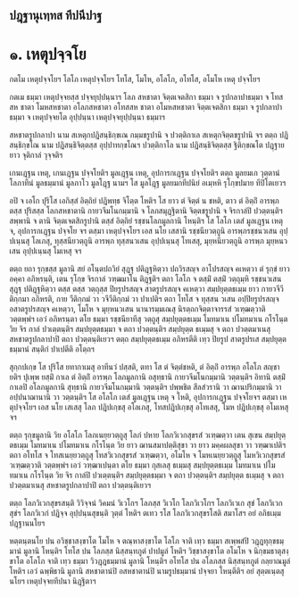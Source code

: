 <h2>ปฎฺฐานุเทฺทส ทีปนีปาฐ</h2>
<h1>๑. เหตุปจฺจโย</h1>
<p>กตโม  เหตุปจฺจโยฯ โลโภ เหตุปจฺจโยฯ โทโส, โมโห, อโลโภ, อโทโส, อโมโห เหตุ ปจฺจโยฯ</p>


<p>กตเม ธมฺมา เหตุปจฺจยสฺส ปจฺจยุปฺปนฺนาฯ โลภ สหชาตา จิตฺตเจตสิกา ธมฺมา จ รูปกลาปาธมฺมา จ โทสสห ชาตา โมหสหชาตา อโลภสหชาตา อโทสสห ชาตา อโมหสหชาตา จิตฺตเจตสิกา ธมฺมา จ รูปกลาปา ธมฺมา จ เหตุปจฺจยโต อุปฺปนฺนา เหตุปจฺจยุปฺปนฺนา ธมฺมาฯ</p>


<p>สหชาตรูปกลาปา นาม สเหตุกปฎิสนฺธิกฺขเณ กมฺมชรูปานิ จ ปวตฺติกาเล สเหตุกจิตฺตชรูปานิ จฯ ตตฺถ ปฎิสนฺธิกฺขโณ นาม ปฎิสนฺธิจิตฺตสฺส อุปฺปาทกฺขโณฯ ปวตฺติกาโล นาม ปฎิสนฺธิจิตฺตสฺส ฐิติกฺขณโต ปฎฺฐาย ยาว จุติกาลํ วุจฺจติฯ</p>


<p>เกนเฎฺฐน เหตุ, เกนเฎฺฐน ปจฺจโยติฯ มูลเฎฺฐน เหตุ, อุปการกเฎฺฐน ปจฺจโยติฯ ตตฺถ มูลยมเก วุตฺตานํ โลภาทีนํ มูลธมฺมานํ มูลภาโว มูลโฎฺฐ นามฯ โส มูลโฎฺฐ มูลยมกทีปนิยํ อเมฺหหิ รุโกฺขปมาย ทีปิโตเยวฯ</p>


<p>อปิ จ เอโก ปุริโส เอกิสฺสํ อิตฺถิยํ ปฎิพทฺธ จิโตฺต โหติฯ โส ยาว ตํ จิตฺตํ น ชหติ, ตาว ตํ อิตฺถิํ อารพฺภ ตสฺส ปุริสสฺส โลภสหชาตานิ กายวจีมโนกมฺมานิ จ โลภสมุฎฺฐิตานิ จิตฺตชรูปานิ จ จิรกาลํปิ ปวตฺตนฺติฯ สพฺพานิ จ ตานิ จิตฺตเจตสิกรูปานิ ตสฺสํ อิตฺถิยํ รชฺชนโลภมูลกานิ โหนฺติฯ โส โลโภ เตสํ มูลเฎฺฐน เหตุ จ, อุปการกเฎฺฐน ปจฺจโย จฯ ตสฺมา เหตุปจฺจโยฯ เอส นโย เสสานิ รชฺชนียวตฺถูนิ อารพฺภรชฺชนวเสน อุปฺปเนฺนสุ โลเภสุ, ทุสฺสนียวตฺถูนิ อารพฺภ ทุสฺสนวเสน อุปฺปเนฺนสุ โทเสสุ, มุยฺหนียวตฺถูนิ อารพฺภ มุยฺหนวเสน อุปฺปเนฺนสุ โมเหสุ จฯ</p>


<p>ตตฺถ  ยถา รุกฺขสฺส มูลานิ สยํ อโนฺตปถวิยํ สุฎฺฐุ ปติฎฺฐหิตฺวา ปถวิรสญฺจ อาโปรสญฺจ คเหตฺวา ตํ รุกฺขํ ยาว อคฺคา อภิหรนฺติ, เตน รุโกฺข จิรกาลํ วฑฺฒมาโน ติฎฺฐติฯ ตถา โลโภ จ ตสฺมิํ ตสฺมิํ วตฺถุมฺหิ รชฺชนวเสน สุฎฺฐุ ปติฎฺฐหิตฺวา ตสฺส ตสฺส วตฺถุสฺส ปิยรูปรสญฺจ สาตรูปรสญฺจ คเหตฺวา สมฺปยุตฺตธเมฺม ยาว กายวจีวีติกฺกมา อภิหรติ, กาย วีติกฺกมํ วา วจีวีติกฺกมํ วา ปาเปติฯ ตถา โทโส จ ทุสฺสน วเสน อปฺปิยรูปรสญฺจ อสาตรูปรสญฺจ คเหตฺวา, โมโห จ มุยฺหนวเสน นานารมฺมเณสุ นิรตฺถกจิตฺตาจารรสํ วเฑฺฒตฺวาติ วตฺตพฺพํฯ เอวํ อภิหรนฺตา ตโย ธมฺมา รชฺชนียาทีสุ วตฺถูสุ สมฺปยุตฺตธเมฺม โมทมาเน ปโมทมาเน กโรโนฺต วิย จิร กาลํ ปวเตฺตนฺติฯ สมฺปยุตฺตธมฺมา จ ตถา ปวตฺตนฺติฯ สมฺปยุตฺต ธเมฺมสุ จ ตถา ปวตฺตมาเนสุ สหชาตรูปกลาปาปิ ตถา ปวตฺตนฺติเยวฯ ตตฺถ สมฺปยุตฺตธเมฺม อภิหรตีติ เทฺว ปิยรูป สาตรูปรเส สมฺปยุตฺตธมฺมานํ สนฺติกํ ปาเปตีติ อโตฺถฯ</p>


<p>สุกฺกปเกฺข โส ปุริโส ยทากาเมสุ อาทีนวํ ปสฺสติ, ตทา โส ตํ จิตฺตํชหติ, ตํ อิตฺถิํ อารพฺภ อโลโภ สญฺชา ยติฯ ปุเพฺพ ยสฺมิํ กาเล ตํ อิตฺถิํ อารพฺภ โลภมูลกานิ อสุทฺธานิ กายวจีมโนกมฺมานิ วตฺตนฺติฯ อิทานิ ตสฺมิํ กาเลปิ อโลภมูลกานิ สุทฺธานิ กายวจีมโนกมฺมานิ วตฺตนฺติฯ ปพฺพชิต สีลสํวรานิ วา ฌานปริกมฺมานิ วา อปฺปนาฌานานิ วา วตฺตนฺติฯ โส อโลโภ เตสํ มูลเฎฺฐน เหตุ จ โหติ, อุปการกเฎฺฐน ปจฺจโยจฯ ตสฺมา เหตุปจฺจโยฯ เอส นโย เสเสสุ โลภ ปฎิปเกฺขสุ อโลเภสุ, โทสปฎิปเกฺขสุ อโทเสสุ, โมห ปฎิปเกฺขสุ อโมเหสุ จฯ</p>


<p>ตตฺถ รุกฺขมูลานิ วิย อโลโภ โลภเนยฺยวตฺถูสุ โลภํ ปหาย โลภวิเวกสุขรสํ วเฑฺฒตฺวา เตน สุเขน สมฺปยุตฺตธเมฺม โมทมาเน ปโมทมาเน กโรโนฺต วิย ยาว ฌานสมาปตฺติสุขา วา ยาว มคฺคผลสุขา วา วฑฺฒาเปติฯ ตถา อโทโส จ โทสเนยฺยวตฺถูสุ โทสวิเวกสุขรสํ วเฑฺฒตฺวา, อโมโห จ โมหเนยฺยวตฺถูสุ โมหวิเวกสุขรสํ วเฑฺฒตฺวาติ วตฺตพฺพํฯ เอวํ วฑฺฒาเปนฺตา ตโย ธมฺมา กุสเลสุ ธเมฺมสุ สมฺปยุตฺตธเมฺม โมทมาเน ปโมทมาเน กโรโนฺต วิย จิร กาลํปิ ปวเตฺตนฺติฯ สมฺปยุตฺตธมฺมา จ ตถา ปวตฺตนฺติฯ สมฺปยุตฺต ธเมฺมสุ จ ตถา ปวตฺตมาเนสุ สหชาตรูปกลาปาปิ ตถา ปวตฺตนฺติเยวฯ</p>


<p>ตตฺถ  โลภวิเวกสุขรสนฺติ วิวิจฺจนํ วิคมนํ วิเวโกฯ โลภสฺส วิเวโก โลภวิเวโกฯ โลภวิเวเก สุขํ โลภวิเวกสุขํฯ โลภวิเวกํ ปฎิจฺจ อุปฺปนฺนสุขนฺติ วุตฺตํ โหติฯ ตเทว รโส โลภวิเวกสุขรโสติ สมาโสฯ อยํ อภิธเมฺม ปฎฺฐานนโยฯ</p>


<p>หตฺตนฺตนโย ปน อวิชฺชาสงฺขาโต โมโห จ ตณฺหาสงฺขาโต โลโภ จาติ เทฺว ธมฺมา สเพฺพสํปิ วฎฺฎทุกฺขธมฺมานํ มูลานิ โหนฺติฯ โทโส ปน โลภสฺส นิสฺสนฺทภูตํ ปาปมูลํ โหติฯ วิชฺชาสงฺขาโต อโมโห จ นิกฺขมธาตุสงฺขาโต อโลโภ จาติ เทฺว ธมฺมา วิวฎฺฎธมฺมานํ มูลานิ โหนฺติฯ อโทโส ปน อโลภสฺส นิสฺสนฺทภูตํ กลฺยาณมูลํ โหติฯ เอวํ ฉพฺพิธานิ มูลานิ สหชาตานํปิ อสหชาตานํปิ นามรูปธมฺมานํ ปจฺจยา โหนฺตีติฯ อยํ สุตฺตเนฺตสุ นโยฯ เหตุปจฺจยทีปนา นิฎฺฐิตาฯ</p>





